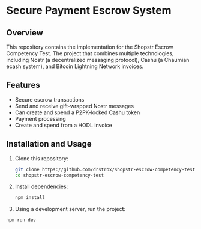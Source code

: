 # Secure Payment Escrow System

## Overview
This repository contains the implementation for the Shopstr Escrow Competency Test. The project that combines multiple technologies, including Nostr (a decentralized messaging protocol), Cashu (a Chaumian ecash system), and Bitcoin Lightning Network invoices. 

## Features
- Secure escrow transactions
- Send and receive gift-wrapped Nostr messages
- Can create and spend a P2PK-locked Cashu token
- Payment processing
- Create and spend from a HODL invoice

## Installation and Usage
1. Clone this repository:
   ```sh
   git clone https://github.com/drstrox/shopstr-escrow-competency-test.git
   cd shopstr-escrow-competency-test
   ```
2. Install dependencies:
   ```sh
   npm install
   ```
3. Using a development server, run the project:
```sh
npm run dev
```

